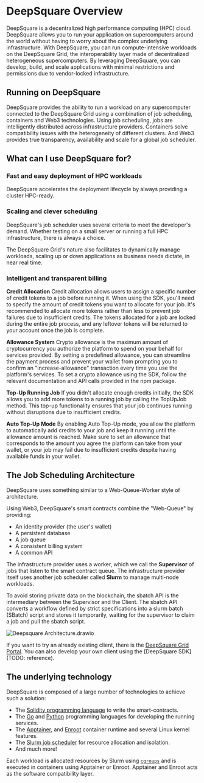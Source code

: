 # DeepSquare Overview

DeepSquare is a decentralized high performance computing (HPC) cloud. DeepSquare allows you to run your application on supercomputers around the world without having to worry about the complex underlying infrastructure. With DeepSquare, you can run compute-intensive workloads on the DeepSquare Grid, the interoperability layer made of decentralized heterogeneous supercomputers. By leveraging DeepSquare, you can develop, build, and scale applications with minimal restrictions and permissions due to vendor-locked infrastructure.

## Running on DeepSquare

DeepSquare provides the ability to run a workload on any supercomputer connected to the DeepSquare Grid using a combination of job scheduling, containers and Web3 technologies. Using job scheduling, jobs are intelligently distributed across infrastructure providers. Containers solve compatibility issues with the heterogeneity of different clusters. And Web3 provides true transparency, availability and scale for a global job scheduler.

## What can I use DeepSquare for?

### Fast and easy deployment of HPC workloads

DeepSquare accelerates the deployment lifecycle by always providing a cluster HPC-ready.

### Scaling and clever scheduling

DeepSquare's job scheduler uses several criteria to meet the developer's demand. Whether testing on a small server or running a full HPC infrastructure, there is always a choice.

The DeepSquare Grid's nature also facilitates to dynamically manage workloads, scaling up or down applications as business needs dictate, in near real time.

### Intelligent and transparent billing

**Credit Allocation**
Credit allocation allows users to assign a specific number of credit tokens to a job before running it. When using the SDK, you'll need to specify the amount of credit tokens you want to allocate for your job. It's recommended to allocate more tokens rather than less to prevent job failures due to insufficient credits. The tokens allocated for a job are locked during the entire job process, and any leftover tokens will be returned to your account once the job is complete.

**Allowance System**
Crypto allowance is the maximum amount of cryptocurrency you authorize the platform to spend on your behalf for services provided. By setting a predefined allowance, you can streamline the payment process and prevent your wallet from prompting you to confirm an "increase-allowance" transaction every time you use the platform's services. To set a crypto allowance using the SDK, follow the relevant documentation and API calls provided in the npm package.

**Top-Up Running Job**
If you didn't allocate enough credits initially, the SDK allows you to add more tokens to a running job by calling the TopUpJob method. This top-up functionality ensures that your job continues running without disruptions due to insufficient credits.

**Auto Top-Up Mode**
By enabling Auto Top-Up mode, you allow the platform to automatically add credits to your job and keep it running until the allowance amount is reached. Make sure to set an allowance that corresponds to the amount you agree the platform can take from your wallet, or your job may fail due to insufficient credits despite having available funds in your wallet.

## The Job Scheduling Architecture

DeepSquare uses something similar to a Web-Queue-Worker style of architecture.

Using Web3, DeepSquare's smart contracts combine the "Web-Queue" by providing:

- An identity provider (the user's wallet)
- A persistent database
- A job queue
- A consistent billing system
- A common API

The infrastructure provider uses a worker, which we call the **Supervisor** of jobs that listen to the smart contract queue. The infrastructure provider itself uses another job scheduler called **Slurm** to manage multi-node workloads.

To avoid storing private data on the blockchain, the sbatch API is the intermediary between the Supervisor and the Client. The sbatch API converts a workflow defined by strict specifications into a slurm batch (SBatch) script and stores it temporarily, waiting for the supervisor to claim a job and pull the sbatch script.

![Deepsquare Architecture.drawio](https://user-images.githubusercontent.com/29931035/226926804-7515f9e2-9f5f-43fc-b3f7-edc134be683f.png)

If you want to try an already existing client, there is the [DeepSquare Grid Portal](https://app.deepsquare.run). You can also develop your own client using the [DeepSquare SDK](TODO: reference).

## The underlying technology

DeepSquare is composed of a large number of technologies to achieve such a solution:

- The [Solidity programming language](https://docs.soliditylang.org/en/latest/) to write the smart-contracts.
- The [Go](https://go.dev) and [Python](https://www.python.org) programming languages for developing the running services.
- The [Apptainer](https://apptainer.org), and [Enroot](https://github.com/NVIDIA/enroot) container runtime and several Linux kernel features.
- The [Slurm job scheduler](https://slurm.schedmd.com/documentation.html) for resource allocation and isolation.
- And much more!

Each workload is allocated resources by Slurm using [`cgroups`](https://docs.kernel.org/admin-guide/cgroup-v2.html) and is executed in containers using Apptainer or Enroot. Apptainer and Enroot acts as the software compatibility layer.
